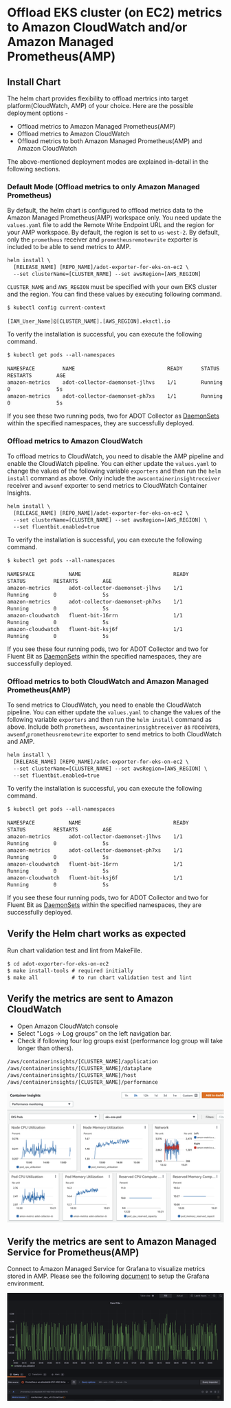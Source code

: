 

# Offload EKS cluster (on EC2) metrics to Amazon CloudWatch and/or Amazon Managed Prometheus(AMP)

## Install Chart

The helm chart provides flexibility to offload mertrics into target platform(CloudWatch, AMP) of your choice. Here are the possible deployment options - 
* Offload metrics to Amazon Managed Prometheus(AMP)
* Offload metrics to Amazon CloudWatch 
* Offload metrics to both Amazon Managed Prometheus(AMP) and Amazon CloudWatch

The above-mentioned deployment modes are explained in-detail in the following sections. 

### Default Mode (Offload metrics to only Amazon Managed Prometheus)

 By default, the helm chart is configured to offload metrics data to the Amazon Managed Prometheus(AMP) workspace only. You need update the `values.yaml` file to add the Remote Write Endpoint URL and the region for your AMP workspace. By default, the region is set to `us-west-2`. By default, only the `prometheus` receiver and `prometheusremotewrite` exporter is included to be able to send metrics to AMP.

```console
helm install \  
  [RELEASE_NAME] [REPO_NAME]/adot-exporter-for-eks-on-ec2 \   
  --set clusterName=[CLUSTER_NAME] --set awsRegion=[AWS_REGION]
```
`CLUSTER_NAME` and `AWS_REGION` must be specified with your own EKS cluster and the region. You can find these values by executing following command.

```console 
$ kubectl config current-context

[IAM_User_Name]@[CLUSTER_NAME].[AWS_REGION].eksctl.io
```

To verify the installation is successful, you can execute the following command.

```console
$ kubectl get pods --all-namespaces

NAMESPACE         NAME                              READY      STATUS         RESTARTS        AGE
amazon-metrics    adot-collector-daemonset-jlhvs    1/1        Running        0               5s
amazon-metrics    adot-collector-daemonset-ph7xs    1/1        Running        0               5s 
```
If you see these two running pods, two for ADOT Collector as [DaemonSets](https://kubernetes.io/docs/concepts/workloads/controllers/daemonset/) within the specified
namespaces, they are successfully deployed.


### Offload metrics to Amazon CloudWatch

To offload metrics to CloudWatch, you need to disable the AMP pipeline and enable the CloudWatch pipeline. You can either update the `values.yaml` to change the values of the following variable `exporters` and then run the `helm install` command as above. Only include the `awscontainerinsightreceiver` receiver and `awsemf` exporter to send metrics to CloudWatch Container Insights.

```console
helm install \  
  [RELEASE_NAME] [REPO_NAME]/adot-exporter-for-eks-on-ec2 \   
  --set clusterName=[CLUSTER_NAME] --set awsRegion=[AWS_REGION] \
  --set fluentbit.enabled=true
```

To verify the installation is successful, you can execute the following command.

```console
$ kubectl get pods --all-namespaces

NAMESPACE           NAME                              READY      STATUS         RESTARTS        AGE
amazon-metrics      adot-collector-daemonset-jlhvs    1/1        Running        0               5s
amazon-metrics      adot-collector-daemonset-ph7xs    1/1        Running        0               5s 
amazon-cloudwatch   fluent-bit-16rrn                  1/1        Running        0               5s
amazon-cloudwatch   fluent-bit-ksj6f                  1/1        Running        0               5s
```
If you see these four running pods, two for ADOT Collector and two for Fluent Bit as [DaemonSets](https://kubernetes.io/docs/concepts/workloads/controllers/daemonset/) within the specified
namespaces, they are successfully deployed.


### Offload metrics to both CloudWatch and Amazon Managed Prometheus(AMP)

To send metrics to CloudWatch, you need to enable the CloudWatch pipeline. You can either update the `values.yaml` to change the values of the following variable `exporters` and then run the `helm install` command as above. Include both `prometheus`, `awscontainerinsightreceiver` as receivers, `awsemf`,`prometheusremotewrite` exporter to send metrics to both CloudWatch and AMP.

```console
helm install \  
  [RELEASE_NAME] [REPO_NAME]/adot-exporter-for-eks-on-ec2 \   
  --set clusterName=[CLUSTER_NAME] --set awsRegion=[AWS_REGION] \
  --set fluentbit.enabled=true
```

To verify the installation is successful, you can execute the following command.

```console
$ kubectl get pods --all-namespaces

NAMESPACE           NAME                              READY      STATUS         RESTARTS        AGE
amazon-metrics      adot-collector-daemonset-jlhvs    1/1        Running        0               5s
amazon-metrics      adot-collector-daemonset-ph7xs    1/1        Running        0               5s 
amazon-cloudwatch   fluent-bit-16rrn                  1/1        Running        0               5s
amazon-cloudwatch   fluent-bit-ksj6f                  1/1        Running        0               5s
```
If you see these four running pods, two for ADOT Collector and two for Fluent Bit as [DaemonSets](https://kubernetes.io/docs/concepts/workloads/controllers/daemonset/) within the specified
namespaces, they are successfully deployed.


## Verify the Helm chart works as expected

Run chart validation test and lint from MakeFile.

```console
$ cd adot-exporter-for-eks-on-ec2
$ make install-tools # required initially
$ make all           # to run chart validation test and lint 
```

## Verify the metrics are sent to Amazon CloudWatch

* Open Amazon CloudWatch console
* Select "Logs → Log groups" on the left navigation bar.
* Check if following four log groups exist (performance log group will take longer than others).


```console
/aws/containerinsights/[CLUSTER_NAME]/application
/aws/containerinsights/[CLUSTER_NAME]/dataplane
/aws/containerinsights/[CLUSTER_NAME]/host
/aws/containerinsights/[CLUSTER_NAME]/performance
```

![alt text](screenshots/Cloudwatch_dash.png?raw=true "CW Metrics")


## Verify the metrics are sent to Amazon Managed Service for Prometheus(AMP)

Connect to Amazon Managed Service for Grafana to visualize metrics stored in AMP. Please see the following [document](https://docs.aws.amazon.com/grafana/latest/userguide/AMP-adding-AWS-config.html) to setup the Grafana environment.

![alt text](screenshots/Amp_dash.png?raw=true "Amp Metrics")

